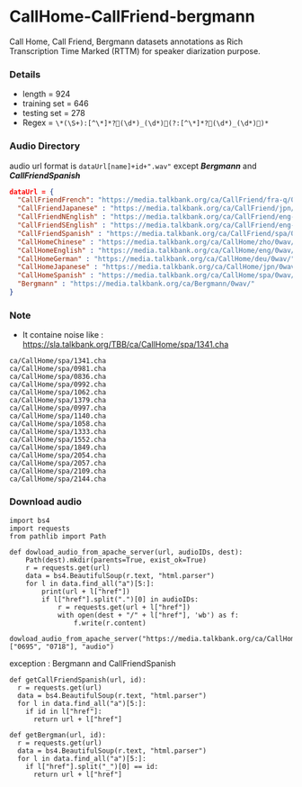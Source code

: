 # CallHome-CallFriend-bergmann
Call Home, Call Friend, Bergmann datasets annotations as Rich Transcription Time Marked (RTTM) for speaker diarization purpose.

### Details
- length = 924
- training set = 646
- testing set = 278
- Regex = `\*(\S+):[^\*]*?(\d*)_(\d*)(?:[^\*]*?(\d*)_(\d*))*`

### Audio Directory
audio url format is `dataUrl[name]+id+".wav"` except ***Bergmann*** and ***CallFriendSpanish***
```json
dataUrl = {
  "CallFriendFrench": "https://media.talkbank.org/ca/CallFriend/fra-q/0wav/",
  "CallFriendJapanese" : "https://media.talkbank.org/ca/CallFriend/jpn/0wav/",
  "CallFriendNEnglish" : "https://media.talkbank.org/ca/CallFriend/eng-n/0wav/",
  "CallFriendSEnglish" : "https://media.talkbank.org/ca/CallFriend/eng-s/0wav/",
  "CallFriendSpanish" : "https://media.talkbank.org/ca/CallFriend/spa/0wav/",
  "CallHomeChinese" : "https://media.talkbank.org/ca/CallHome/zho/0wav/",
  "CallHomeEnglish" : "https://media.talkbank.org/ca/CallHome/eng/0wav/",
  "CallHomeGerman" : "https://media.talkbank.org/ca/CallHome/deu/0wav/",
  "CallHomeJapanese" : "https://media.talkbank.org/ca/CallHome/jpn/0wav/",
  "CallHomeSpanish" : "https://media.talkbank.org/ca/CallHome/spa/0wav/",
  "Bergmann" : "https://media.talkbank.org/ca/Bergmann/0wav/"
}
```
### Note
* It containe noise like : https://sla.talkbank.org/TBB/ca/CallHome/spa/1341.cha
```
ca/CallHome/spa/1341.cha
ca/CallHome/spa/0981.cha
ca/CallHome/spa/0836.cha
ca/CallHome/spa/0992.cha
ca/CallHome/spa/1062.cha
ca/CallHome/spa/1379.cha
ca/CallHome/spa/0997.cha
ca/CallHome/spa/1140.cha
ca/CallHome/spa/1058.cha
ca/CallHome/spa/1333.cha
ca/CallHome/spa/1552.cha
ca/CallHome/spa/1849.cha
ca/CallHome/spa/2054.cha
ca/CallHome/spa/2057.cha
ca/CallHome/spa/2109.cha
ca/CallHome/spa/2144.cha
```
### Download audio
```python3
import bs4
import requests
from pathlib import Path

def dowload_audio_from_apache_server(url, audioIDs, dest):
    Path(dest).mkdir(parents=True, exist_ok=True)
    r = requests.get(url)
    data = bs4.BeautifulSoup(r.text, "html.parser")
    for l in data.find_all("a")[5:]:
        print(url + l["href"])
        if l["href"].split(".")[0] in audioIDs:
            r = requests.get(url + l["href"])
            with open(dest + "/" + l["href"], 'wb') as f:
                f.write(r.content)
                
dowload_audio_from_apache_server("https://media.talkbank.org/ca/CallHome/zho/0wav/", ["0695", "0718"], "audio")
```
exception : Bergmann and CallFriendSpanish
```python3
def getCallFriendSpanish(url, id):
  r = requests.get(url)
  data = bs4.BeautifulSoup(r.text, "html.parser")
  for l in data.find_all("a")[5:]:
    if id in l["href"]:
      return url + l["href"]
      
def getBergman(url, id):
  r = requests.get(url)
  data = bs4.BeautifulSoup(r.text, "html.parser")
  for l in data.find_all("a")[5:]:
    if l["href"].split("_")[0] == id:
      return url + l["href"]
```
